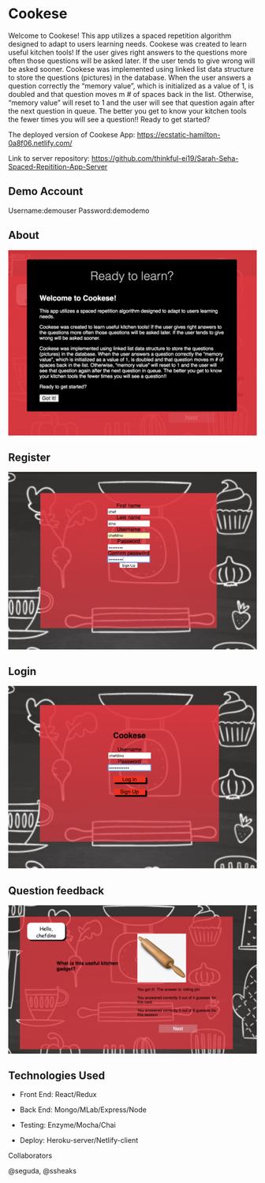 
# Cookese

Welcome to Cookese!
This app utilizes a spaced repetition algorithm designed to adapt to users learning needs.
Cookese was created to learn useful kitchen tools! If the user gives right answers to the questions more often those questions will be asked later. If the user tends to give wrong will be asked sooner.
Cookese was implemented using linked list data structure to store the questions (pictures) in the database. When the user answers a question correctly the “memory value”, which is initialized as a value of 1, is doubled and that question moves m # of spaces back in the list. Otherwise, “memory value” will reset to 1 and the user will see that question again after the next question in queue. The better you get to know your kitchen tools the fewer times you will see a question!!
Ready to get started?


The deployed version of Cookese App:  https://ecstatic-hamilton-0a8f06.netlify.com/

Link to server repository: https://github.com/thinkful-ei19/Sarah-Seha-Spaced-Repitition-App-Server

## Demo Account

Username:demouser
Password:demodemo

## About
![About](https://github.com/thinkful-ei19/Sarah-Seha-Spaced-Repitition-App-Client/blob/master/src/images/aboutpage.png)

## Register
![Register](https://github.com/thinkful-ei19/Sarah-Seha-Spaced-Repitition-App-Client/blob/master/src/images/registrationform.png)

## Login
![Login](https://github.com/thinkful-ei19/Sarah-Seha-Spaced-Repitition-App-Client/blob/master/src/images/login.jpg.png)

## Question feedback
![Feedback](https://github.com/thinkful-ei19/Sarah-Seha-Spaced-Repitition-App-Client/blob/master/src/images/feedback.png)

## Technologies Used
 
* Front End: React/Redux

* Back End: Mongo/MLab/Express/Node

* Testing: Enzyme/Mocha/Chai

* Deploy: Heroku-server/Netlify-client


Collaborators

@seguda,  @ssheaks
